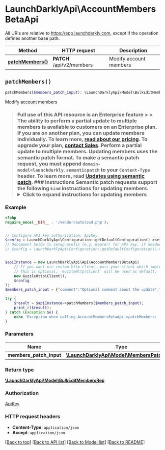 # LaunchDarklyApi\AccountMembersBetaApi

All URIs are relative to https://app.launchdarkly.com, except if the operation defines another base path.

| Method | HTTP request | Description |
| ------------- | ------------- | ------------- |
| [**patchMembers()**](AccountMembersBetaApi.md#patchMembers) | **PATCH** /api/v2/members | Modify account members |


## `patchMembers()`

```php
patchMembers($members_patch_input): \LaunchDarklyApi\Model\BulkEditMembersRep
```

Modify account members

> ### Full use of this API resource is an Enterprise feature > > The ability to perform a partial update to multiple members is available to customers on an Enterprise plan. If you are on another plan, you can update members individually. To learn more, [read about our pricing](https://launchdarkly.com/pricing/). To upgrade your plan, [contact Sales](https://launchdarkly.com/contact-sales/).  Perform a partial update to multiple members. Updating members uses the semantic patch format.  To make a semantic patch request, you must append `domain-model=launchdarkly.semanticpatch` to your `Content-Type` header. To learn more, read [Updates using semantic patch](https://launchdarkly.com/docs/api#updates-using-semantic-patch).  ### Instructions  Semantic patch requests support the following `kind` instructions for updating members.  <details> <summary>Click to expand instructions for <strong>updating members</strong></summary>  #### replaceMembersRoles  Replaces the roles of the specified members. This also removes all custom roles assigned to the specified members.  ##### Parameters  - `value`: The new role. Must be a valid [base role](https://launchdarkly.com/docs/home/getting-started/vocabulary#base-role). To learn more, read [Roles](https://launchdarkly.com/docs/home/account/roles). - `memberIDs`: List of member IDs.  Here's an example:  ```json {   \"instructions\": [{     \"kind\": \"replaceMemberRoles\",     \"value\": \"reader\",     \"memberIDs\": [       \"1234a56b7c89d012345e678f\",       \"507f1f77bcf86cd799439011\"     ]   }] } ```  #### replaceAllMembersRoles  Replaces the roles of all members. This also removes all custom roles assigned to the specified members.  Members that match any of the filters are **excluded** from the update.  ##### Parameters  - `value`: The new role. Must be a valid [base role](https://launchdarkly.com/docs/home/getting-started/vocabulary#base-role). To learn more, read [Roles](https://launchdarkly.com/docs/home/account/roles). - `filterLastSeen`: (Optional) A JSON object with one of the following formats:   - `{\"never\": true}` - Members that have never been active, such as those who have not accepted their invitation to LaunchDarkly, or have not logged in after being provisioned via SCIM.   - `{\"noData\": true}` - Members that have not been active since LaunchDarkly began recording last seen timestamps.   - `{\"before\": 1608672063611}` - Members that have not been active since the provided value, which should be a timestamp in Unix epoch milliseconds. - `filterQuery`: (Optional) A string that matches against the members' emails and names. It is not case sensitive. - `filterRoles`: (Optional) A `|` separated list of roles and custom roles. For the purposes of this filtering, `Owner` counts as `Admin`. - `filterTeamKey`: (Optional) A string that matches against the key of the team the members belong to. It is not case sensitive. - `ignoredMemberIDs`: (Optional) A list of member IDs.  Here's an example:  ```json {   \"instructions\": [{     \"kind\": \"replaceAllMembersRoles\",     \"value\": \"reader\",     \"filterLastSeen\": { \"never\": true }   }] } ```  #### replaceMembersCustomRoles  Replaces the custom roles of the specified members.  ##### Parameters  - `values`: List of new custom roles. Must be a valid custom role key or ID. - `memberIDs`: List of member IDs.  Here's an example:  ```json {   \"instructions\": [{     \"kind\": \"replaceMembersCustomRoles\",     \"values\": [ \"example-custom-role\" ],     \"memberIDs\": [       \"1234a56b7c89d012345e678f\",       \"507f1f77bcf86cd799439011\"     ]   }] } ```  #### replaceAllMembersCustomRoles  Replaces the custom roles of all members. Members that match any of the filters are **excluded** from the update.  ##### Parameters  - `values`: List of new roles. Must be a valid custom role key or ID. - `filterLastSeen`: (Optional) A JSON object with one of the following formats:   - `{\"never\": true}` - Members that have never been active, such as those who have not accepted their invitation to LaunchDarkly, or have not logged in after being provisioned via SCIM.   - `{\"noData\": true}` - Members that have not been active since LaunchDarkly began recording last seen timestamps.   - `{\"before\": 1608672063611}` - Members that have not been active since the provided value, which should be a timestamp in Unix epoch milliseconds. - `filterQuery`: (Optional) A string that matches against the members' emails and names. It is not case sensitive. - `filterRoles`: (Optional) A `|` separated list of roles and custom roles. For the purposes of this filtering, `Owner` counts as `Admin`. - `filterTeamKey`: (Optional) A string that matches against the key of the team the members belong to. It is not case sensitive. - `ignoredMemberIDs`: (Optional) A list of member IDs.  Here's an example:  ```json {   \"instructions\": [{     \"kind\": \"replaceAllMembersCustomRoles\",     \"values\": [ \"example-custom-role\" ],     \"filterLastSeen\": { \"never\": true }   }] } ```  #### replaceMembersRoleAttributes  Replaces the role attributes of the specified members.  ##### Parameters  - `value`: Map of role attribute keys to lists of values. - `memberIDs`: List of member IDs.  Here's an example:  ```json {   \"instructions\": [{     \"kind\": \"replaceMembersRoleAttributes\",     \"value\": {       \"myRoleProjectKey\": [\"mobile\", \"web\"],       \"myRoleEnvironmentKey\": [\"production\"]     },     \"memberIDs\": [       \"1234a56b7c89d012345e678f\",       \"507f1f77bcf86cd799439011\"     ]   }] } ```  </details>

### Example

```php
<?php
require_once(__DIR__ . '/vendor/autoload.php');


// Configure API key authorization: ApiKey
$config = LaunchDarklyApi\Configuration::getDefaultConfiguration()->setApiKey('Authorization', 'YOUR_API_KEY');
// Uncomment below to setup prefix (e.g. Bearer) for API key, if needed
// $config = LaunchDarklyApi\Configuration::getDefaultConfiguration()->setApiKeyPrefix('Authorization', 'Bearer');


$apiInstance = new LaunchDarklyApi\Api\AccountMembersBetaApi(
    // If you want use custom http client, pass your client which implements `GuzzleHttp\ClientInterface`.
    // This is optional, `GuzzleHttp\Client` will be used as default.
    new GuzzleHttp\Client(),
    $config
);
$members_patch_input = {"comment":"Optional comment about the update","instructions":[{"kind":"replaceMembersRoles","memberIDs":["1234a56b7c89d012345e678f","507f1f77bcf86cd799439011"],"value":"reader"}]}; // \LaunchDarklyApi\Model\MembersPatchInput

try {
    $result = $apiInstance->patchMembers($members_patch_input);
    print_r($result);
} catch (Exception $e) {
    echo 'Exception when calling AccountMembersBetaApi->patchMembers: ', $e->getMessage(), PHP_EOL;
}
```

### Parameters

| Name | Type | Description  | Notes |
| ------------- | ------------- | ------------- | ------------- |
| **members_patch_input** | [**\LaunchDarklyApi\Model\MembersPatchInput**](../Model/MembersPatchInput.md)|  | |

### Return type

[**\LaunchDarklyApi\Model\BulkEditMembersRep**](../Model/BulkEditMembersRep.md)

### Authorization

[ApiKey](../../README.md#ApiKey)

### HTTP request headers

- **Content-Type**: `application/json`
- **Accept**: `application/json`

[[Back to top]](#) [[Back to API list]](../../README.md#endpoints)
[[Back to Model list]](../../README.md#models)
[[Back to README]](../../README.md)
